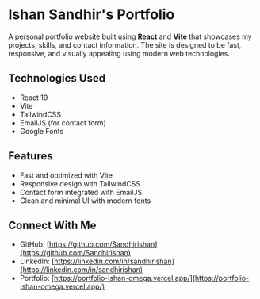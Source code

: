 # Ishan Sandhir's Portfolio

A personal portfolio website built using **React** and **Vite** that showcases my projects, skills, and contact information. The site is designed to be fast, responsive, and visually appealing using modern web technologies.

## Technologies Used

- React 19  
- Vite  
- TailwindCSS  
- EmailJS (for contact form)  
- Google Fonts  

## Features

- Fast and optimized with Vite  
- Responsive design with TailwindCSS  
- Contact form integrated with EmailJS  
- Clean and minimal UI with modern fonts  

## Connect With Me

- GitHub: [https://github.com/Sandhirishan](https://github.com/Sandhirishan)  
- LinkedIn: [https://linkedin.com/in/sandhirishan](https://linkedin.com/in/sandhirishan)  
- Portfolio: [https://portfolio-ishan-omega.vercel.app/](https://portfolio-ishan-omega.vercel.app/)
